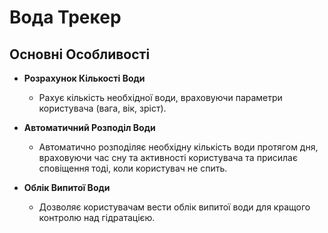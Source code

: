 # Вода Трекер

## Основні Особливості

- **Розрахунок Кількості Води**
  - Рахує кількість необхідної води, враховуючи параметри користувача (вага, вік, зріст).

- **Автоматичний Розподіл Води**
  - Автоматично розподіляє необхідну кількість води протягом дня, враховуючи час сну та активності користувача та присилає сповіщення тоді, коли користувач не спить.

- **Облік Випитої Води**
  - Дозволяє користувачам вести облік випитої води для кращого контролю над гідратацією.
